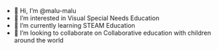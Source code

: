 - 👋 Hi, I’m @malu-malu
- 👀 I’m interested in Visual Special Needs Education
- 🌱 I’m currently learning STEAM Education
- 💞️ I’m looking to collaborate on Collaborative education with children around the world

<!---
malu-malu/malu-malu is a ✨ special ✨ repository because its `README.md` (this file) appears on your GitHub profile.
You can click the Preview link to take a look at your changes.
--->
